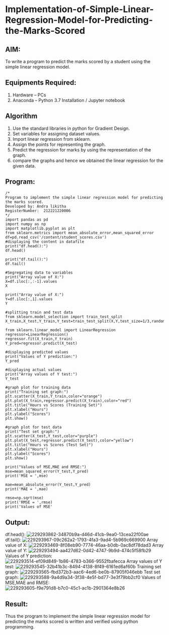 # Implementation-of-Simple-Linear-Regression-Model-for-Predicting-the-Marks-Scored

## AIM:
To write a program to predict the marks scored by a student using the simple linear regression model.

## Equipments Required:
1. Hardware – PCs
2. Anaconda – Python 3.7 Installation / Jupyter notebook

## Algorithm
1.  Use the standard libraries in python for Gradient Design.
2. Set variables for assigning dataset values.
3. Import linear regression from sklearn.
4. Assign the points for representing the graph.
5. Predict the regression for marks by using the representation of the graph.
6. compare the graphs and hence we obtained the linear regression for the given data.

## Program:
```
/*
Program to implement the simple linear regression model for predicting the marks scored.
Developed by: Andra likitha
RegisterNumber:  212221220006
*/
import pandas as pd
import numpy as np
import matplotlib.pyplot as plt
from sklearn.metrics import mean_absolute_error,mean_squared_error
df=pd.read_csv('/content/student_scores.csv')
#displaying the content in datafile
print("df.head():")
df.head()

print("df.tail():")
df.tail()

#Segregating data to variables
print("Array value of X:")
X=df.iloc[:,:-1].values
X

print("Array value of X:")
Y=df.iloc[:,1].values
Y

#splitting train and test data
from sklearn.model_selection import train_test_split
X_train,X_test,Y_train,Y_test=train_test_split(X,Y,test_size=1/3,random_state=0)

from sklearn.linear_model import LinearRegression
regressor=LinearRegression()
regressor.fit(X_train,Y_train)
Y_pred=regressor.predict(X_test)

#displaying predicted values
print("Values of Y prediction:")
Y_pred

#displaying actual values
print("Array values of Y test:")
Y_test

#graph plot for training data
print("Training set graph:")
plt.scatter(X_train,Y_train,color="orange")
plt.plot(X_train,regressor.predict(X_train),color="red")
plt.title("Hours vs Scores (Training Set)")
plt.xlabel("Hours")
plt.ylabel("Scores")
plt.show()

#graph plot for test data
print("Test set graph:")
plt.scatter(X_test,Y_test,color="purple")
plt.plot(X_test,regressor.predict(X_test),color="yellow")
plt.title("Hours vs Scores (Test Set)")
plt.xlabel("Hours")
plt.ylabel("Scores")
plt.show()

print("Values of MSE,MAE and RMSE:")
mse=mean_squared_error(Y_test,Y_pred)
print('MSE = ',mse)

mae=mean_absolute_error(Y_test,Y_pred)
print('MAE = ',mae)

rmse=np.sqrt(mse)
print('RMSE = ',rmse)
print('Values of MSE'
```


## Output:
df.head():
![229293862-34870b9a-d46d-41cb-9ea0-13cea22f00ae](https://user-images.githubusercontent.com/131592130/234187696-bfec141b-5e55-4a60-a257-7c46191cf70d.png)
df.tail():
![229293967-09c262a2-1793-4fa3-9ad4-5b969c669900](https://user-images.githubusercontent.com/131592130/234187696-bfec141b-5e55-4a60-a257-7c46191cf70d.png)
Array value of X:
![229293469-8f08eb90-7774-46aa-b0db-0ac8df78dad3](https://user-images.githubusercontent.com/131592130/234188032-8fb2a023-7e7b-4379-a114-7006b9ca6bc3.png)
Array value of Y:
![229293494-aa427d62-0d42-4747-9b9d-474c5f58fb29](https://user-images.githubusercontent.com/131592130/234188438-205a8de2-f326-4312-a074-677c4d1f7f51.png)
Values of Y prediction:
![229293514-ef09d849-1b86-4783-b366-9552fbafecca](https://user-images.githubusercontent.com/131592130/234188563-167eef20-0913-4804-a62e-8c073c4d89b8.png)
Array values of Y test:
![229293545-32b41b3c-8494-4138-8f49-6161ed6af60b](https://user-images.githubusercontent.com/131592130/234188695-7f79dc93-c59b-4ee4-ac01-d6e810bc2da2.png)
Training set graph:
![229293565-fbd372b3-aac6-4ed6-be0b-87905f046ebb](https://user-images.githubusercontent.com/131592130/234188836-d8fb02b9-e703-472a-9243-858b4b8267df.png)
Test set graph:
![229293588-9a4d9a34-3f38-4e5f-bd77-3e3f79bb2cf0](https://user-images.githubusercontent.com/131592130/234188980-35889b6b-6863-4f7d-9f34-caaa78207c98.png)
Values of MSE,MAE and RMSE:
![229293605-f9e791d8-b7c0-45c1-ac1b-2901364e8b26](https://user-images.githubusercontent.com/131592130/234189112-e7640950-0eb9-4569-b837-3097a6d444f0.png)






## Result:
Thus the program to implement the simple linear regression model for predicting the marks scored is written and verified using python programming.
